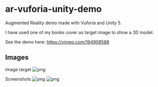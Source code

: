 # ar-vuforia-unity-demo
Augmented Reality demo made with Vuforia and Unity 5.

I have used one of my books cover as target image to show a 3D model. 

See the demo here: https://vimeo.com/164908588


## Images

Image target
![png](http://imgur.com/R0LuWyV.png)

Screenshots
![png](http://imgur.com/uku5bJm.png) ![png](http://imgur.com/JPn2iPw)